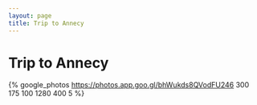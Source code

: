 ```yaml
---
layout: page
title: Trip to Annecy
---
```


# Trip to Annecy

{% google_photos https://photos.app.goo.gl/bhWukds8QVodFU246 300 175 100 1280 400 5 %}

